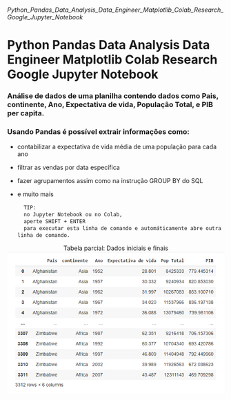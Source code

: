 ###### Python_Pandas_Data_Analysis_Data_Engineer_Matplotlib_Colab_Research_Google_Jupyter_Notebook
# Python Pandas Data Analysis Data Engineer Matplotlib Colab Research Google Jupyter Notebook

### Análise de dados de uma planilha contendo dados como Pais, continente, Ano, Expectativa de vida, População Total, e PIB per capita.
### Usando Pandas é possível extrair informações como:

- contabilizar a expectativa de vida média de uma população para cada ano
- filtrar as vendas por data específica
- fazer agrupamentos assim como na instrução GROUP BY do SQL
- e muito mais

        TIP:
        no Jupyter Notebook ou no Colab,
        aperte SHIFT + ENTER
        para executar esta linha de comando e automáticamente abre outra linha de comando.

<!-- ###### Tabela parcial: Dados iniciais e finais -->

<!-- ![](imgs/t1.png) DESSE JEITO APENAS PÕE A IMAGEM MAS NÃO ALINHA -->

<p align="center">
    Tabela parcial: Dados iniciais e finais
    <img src="imgs/t1.png" alt="centered image" />
</p>
